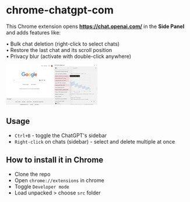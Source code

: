 # chrome-chatgpt-com

This Chrome extension opens **https://chat.openai.com/** in the **Side Panel** and adds features like: 

• Bulk chat deletion (right-click to select chats)  
• Restore the last chat and its scroll position  
• Privacy blur (activate with double-click anywhere)  

<img src="https://github.com/dpikalov/chatgpt-in-popup-chrome/blob/main/artworks/screenshot.png?raw=true" width="50%">

## Usage

- `Ctrl+B` - toggle the ChatGPT's sidebar
- `Right-click` on chats (sidebar) - select and delete multiple at once


## How to install it in Chrome
- Clone the repo
- Open ```chrome://extensions``` in chrome
- Toggle ```Developer mode```
- Load unpacked > choose ```src``` folder
  



